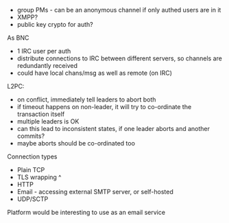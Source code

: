 - group PMs - can be an anonymous channel if only authed users are in it
- XMPP? 
- public key crypto for auth? 

As BNC
- 1 IRC user per auth
- distribute connections to IRC between different servers, so channels are redundantly received
- could have local chans/msg as well as remote (on IRC)

L2PC: 
* on conflict, immediately tell leaders to abort both
* if timeout happens on non-leader, it will try to co-ordinate the transaction itself
* multiple leaders is OK
* can this lead to inconsistent states, if one leader aborts and another commits? 
* maybe aborts should be co-ordinated too

Connection types
* Plain TCP
* TLS wrapping ^
* HTTP
* Email - accessing external SMTP server, or self-hosted
* UDP/SCTP

Platform would be interesting to use as an email service
